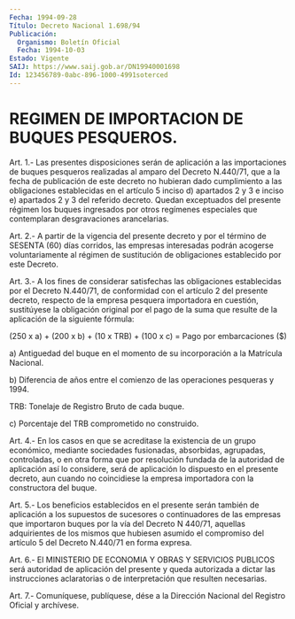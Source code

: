 ```yaml
---
Fecha: 1994-09-28
Título: Decreto Nacional 1.698/94
Publicación:
  Organismo: Boletín Oficial
  Fecha: 1994-10-03
Estado: Vigente
SAIJ: https://www.saij.gob.ar/DN19940001698
Id: 123456789-0abc-896-1000-4991soterced
---
```

# REGIMEN DE IMPORTACION DE BUQUES PESQUEROS.

<a id="1"></a>
Art. 1.- Las presentes disposiciones serán de aplicación a las importaciones  de buques pesqueros realizadas al amparo del Decreto N.440/71,  que a  la  fecha  de  publicación  de  este  decreto  no hubieran dado  cumplimiento  a  las obligaciones establecidas en el artículo 5 inciso d) apartados 2  y  3  e inciso e) apartados 2 y 3 del referido decreto. Quedan exceptuados  del  presente régimen los buques ingresados por otros regímenes especiales  que  contemplaran desgravaciones arancelarias.

<a id="2"></a>
Art. 2.- A partir de la vigencia del presente decreto y por el término  de  SESENTA  (60)  días corridos, las empresas interesadas podrán  acogerse  voluntariamente  al  régimen  de  sustitución  de obligaciones establecido por este Decreto.

<a id="3"></a>
Art. 3.- A los fines de considerar satisfechas las obligaciones establecidas  por  el  Decreto  N.440/71,  de  conformidad  con  el artículo  2  del  presente decreto, respecto de la empresa pesquera importadora en cuestión,  sustitúyese la obligación original por el pago  de la suma que resulte  de  la  aplicación  de  la  siguiente fórmula:

(250 x  a)  +  (200  x  b)  +  (10  x  TRB) + (100 x c) = Pago por embarcaciones ($)

a) Antiguedad del buque en el momento de  su  incorporación  a  la Matrícula Nacional.

b)  Diferencia  de  años  entre  el  comienzo  de  las operaciones pesqueras y 1994.

TRB: Tonelaje de Registro Bruto de cada buque.

c) Porcentaje del TRB comprometido no construido.

<a id="4"></a>
Art. 4.- En los casos en que se acreditase la existencia de un grupo    económico,  mediante  sociedades  fusionadas,  absorbidas, agrupadas,  controladas, o en otra forma que por resolución fundada de la autoridad  de aplicación así lo considere, será de aplicación lo dispuesto en el  presente  decreto, aun cuando no coincidiese la empresa importadora con la constructora del buque.

<a id="5"></a>
Art.  5.-  Los  beneficios  establecidos  en el presente serán también de aplicación a los supuestos de sucesores  o continuadores de  las  empresas  que importaron buques por la vía del  Decreto  N 440/71,  aquellas adquirientes  de  los mismos que hubiesen asumido el  compromiso  del  artículo  5  del  Decreto  N.440/71  en  forma expresa.

<a id="6"></a>
Art. 6.- El MINISTERIO DE ECONOMIA Y OBRAS Y SERVICIOS PUBLICOS será  autoridad  de  aplicación  del  presente y queda autorizada a dictar  las  instrucciones  aclaratorias o  de  interpretación  que resulten necesarias.

<a id="7"></a>
Art. 7.- Comuníquese, publíquese, dése a la Dirección Nacional del Registro Oficial y archívese.